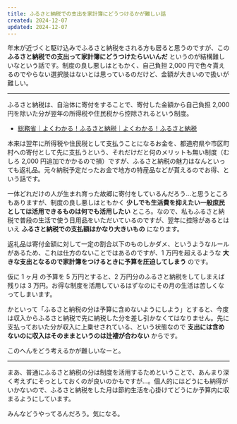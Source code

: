 ```yaml
---
title: ふるさと納税での支出を家計簿にどうつけるかが難しい話
created: 2024-12-07
updated: 2024-12-07
---
```


年末が近づくと駆け込みでふるさと納税をされる方も居ると思うのですが、この **ふるさと納税での支出って家計簿にどうつけたらいいんだ** というのが結構難しいなという話です。制度の良し悪しはともかく、自己負担 2,000 円で色々貰えるのでやらない選択肢はないとは思っているのだけど、金額が大きいので扱いが難しい。

---

ふるさと納税は、自治体に寄付をすることで、寄付した金額から自己負担 2,000 円を除いた分が翌年の所得税や住民税から控除されるという制度。

- [総務省｜よくわかる！ふるさと納税｜よくわかる！ふるさと納税](https://www.soumu.go.jp/main_sosiki/jichi_zeisei/czaisei/czaisei_seido/furusato/about/)

本来は翌年に所得税や住民税として支払うことになるお金を、都道府県や市区町村への寄付として先に支払うという、それだけだと何のメリットも無い制度（むしろ 2,000 円追加でかかるので損）ですが、ふるさと納税の魅力はなんといっても返礼品。元々納税予定だったお金で地方の特産品などが貰えるのでお得、という話です。

一体どれだけの人が生まれ育った故郷に寄付をしているんだろう…と思うところもありますが、制度の良し悪しはともかく **少しでも生活費を抑えたい一般庶民としては活用できるものは何でも活用したい** ところ。なので、私もふるさと納税で普段の生活で使う日用品をいただいているのですが、翌年に控除があるとはいえ **ふるさと納税での支払額はかなり大きいもの** になります。

返礼品は寄付金額に対して一定の割合以下のものしかダメ、というようなルールがあるため、これは仕方のないことではあるのですが、1 万円を超えるような **大きな支出となるので家計簿をつけるときに予算を圧迫してしまう** のです。

仮に 1 ヶ月 の予算を 5 万円とすると、2 万円分のふるさと納税をしてしまえば残りは 3 万円。お得な制度を活用しているはずなのにその月の生活は苦しくなってしまいます。

かといって「ふるさと納税の分は予算に含めないようにしよう」とすると、今度は収入からふるさと納税で先に納税した分を差し引かなくてはなりません。先に支払っておいた分が収入に上乗せされている、という状態なので **支出には含めないのに収入はそのままというのは辻褄が合わない** からです。

このへんをどう考えるかが難しいなーと。

---

まあ、普通にふるさと納税の分は制度を活用するためということで、あんまり深く考えずにそっとしておくのが良いのかもですが…。個人的にはどうにも納得がいかないので、ふるさと納税をした月は節約生活を心掛けてどうにか予算内に収まるようにしています。

みんなどうやってるんだろう。気になる。

